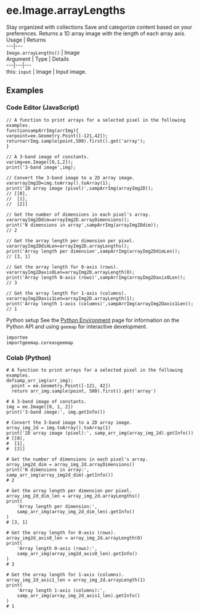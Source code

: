  
#  ee.Image.arrayLengths
Stay organized with collections  Save and categorize content based on your preferences. 
Returns a 1D array image with the length of each array axis. Usage | Returns  
---|---  
`Image.arrayLengths()` | Image  
Argument | Type | Details  
---|---|---  
this: `input` | Image | Input image.  
## Examples
### Code Editor (JavaScript)
```
// A function to print arrays for a selected pixel in the following examples.
functionsampArrImg(arrImg){
varpoint=ee.Geometry.Point([-121,42]);
returnarrImg.sample(point,500).first().get('array');
}

// A 3-band image of constants.
varimg=ee.Image([0,1,2]);
print('3-band image',img);

// Convert the 3-band image to a 2D array image.
vararrayImg2D=img.toArray().toArray(1);
print('2D array image (pixel)',sampArrImg(arrayImg2D));
// [[0],
//  [1],
//  [2]]

// Get the number of dimensions in each pixel's array.
vararrayImg2Ddim=arrayImg2D.arrayDimensions();
print('N dimensions in array',sampArrImg(arrayImg2Ddim));
// 2

// Get the array length per dimension per pixel.
vararrayImg2DdimLen=arrayImg2D.arrayLengths();
print('Array length per dimension',sampArrImg(arrayImg2DdimLen));
// [3, 1]

// Get the array length for 0-axis (rows).
vararrayImg2Daxis0Len=arrayImg2D.arrayLength(0);
print('Array length 0-axis (rows)',sampArrImg(arrayImg2Daxis0Len));
// 3

// Get the array length for 1-axis (columns).
vararrayImg2Daxis1Len=arrayImg2D.arrayLength(1);
print('Array length 1-axis (columns)',sampArrImg(arrayImg2Daxis1Len));
// 1
```

Python setup
See the [ Python Environment](https://developers.google.com/earth-engine/guides/python_install) page for information on the Python API and using `geemap` for interactive development.
```
importee
importgeemap.coreasgeemap
```

### Colab (Python)
```
# A function to print arrays for a selected pixel in the following examples.
defsamp_arr_img(arr_img):
  point = ee.Geometry.Point([-121, 42])
  return arr_img.sample(point, 500).first().get('array')

# A 3-band image of constants.
img = ee.Image([0, 1, 2])
print('3-band image:', img.getInfo())

# Convert the 3-band image to a 2D array image.
array_img_2d = img.toArray().toArray(1)
print('2D array image (pixel):', samp_arr_img(array_img_2d).getInfo())
# [[0],
#  [1],
#  [2]]

# Get the number of dimensions in each pixel's array.
array_img2d_dim = array_img_2d.arrayDimensions()
print('N dimensions in array:', samp_arr_img(array_img2d_dim).getInfo())
# 2

# Get the array length per dimension per pixel.
array_img_2d_dim_len = array_img_2d.arrayLengths()
print(
    'Array length per dimension:',
    samp_arr_img(array_img_2d_dim_len).getInfo()
)
# [3, 1]

# Get the array length for 0-axis (rows).
array_img2d_axis0_len = array_img_2d.arrayLength(0)
print(
    'Array length 0-axis (rows):',
    samp_arr_img(array_img2d_axis0_len).getInfo()
)
# 3

# Get the array length for 1-axis (columns).
array_img_2d_axis1_len = array_img_2d.arrayLength(1)
print(
    'Array length 1-axis (columns):',
    samp_arr_img(array_img_2d_axis1_len).getInfo()
)
# 1
```

